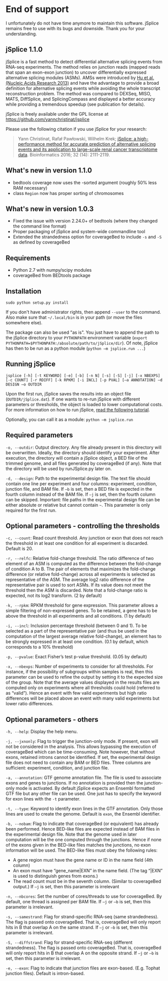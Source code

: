 # End of support
I unfortunately do not have time anymore to maintain this software. jSplice remains free to use with its bugs and downside. Thank you for your understanding.

jSplice 1.1.0
-------------
jSplice is a fast method to detect differential alternative splicing events from RNA-seq experiments. The method relies on junction reads (mapped reads that span an exon-exon junction) to uncover differentially expressed alternative splicing modules (ASMs). AMSs were introduced by [Hu et al. (Nucleic Acids Research 2013)][hu2013] and have the advantage to provide a broad definition for alternative splicing events while avoiding the whole transcript reconstruction problem.
The method was compared to DEXSeq, MISO, MATS, DiffSplice, and SplicingCompass and displayed a better accuracy while providing a tremendous speedup (see publication for details).

jSplice is freely available under the GPL license at https://github.com/yannchristinat/jsplice

Please use the following citation if you use jSplice for your research:

> Yann Christinat, Rafał Pawłowski, Wilhelm Krek; [jSplice: a high-performance method for accurate prediction of alternative splicing events and its application to large-scale renal cancer transcriptome data][jsplice]. Bioinformatics 2016; 32 (14): 2111-2119.

What's new in version 1.1.0
---------------------------
- bedtools coverage now uses the -sorted argument (roughly 50% less RAM necessary)
- class `Region` now has proper sorting of chromosomes

What's new in version 1.0.3
---------------------------
- Fixed the issue with version 2.24.0+ of bedtools (where they changed the command line format)
- Proper packaging of jSplice and system-wide commandline tool
- Extended the strandedness option for coverageBed to include `-s` and `-S` as defined by coverageBed

Requirements
------------
- Python 2.7 with numpy/scipy modules
- coverageBed from BEDtools package

Installation
------------
`sudo python setup.py install`

If you don't have administrator rights, then append `--user` to the command. Also make sure that `~/.local/bin` is in your path (or move the files somewhere else).

The package can also be used "as is". You just have to append the path to the jSplice directory to your `PYTHONPATH` environment variable (`export PYTHONPATH=$PYTHONPATH:/absolute/path/to/jSplice/dir`). Of note, jSplice has then to be run as a python module (`python –m jsplice.run ...`)


Running jSplice
---------------
`jsplice [-h] [-t KEYWORD] [-e] [-b] [-n N] [-s] [-S] [-j] [-x NBEXPS] [-c COUNT] [-r RDIFF] [-k RPKM] [-i INCL] [-p PVAL] [–a ANNOTATION] –d DESIGN –o OUTDIR`

Upon the first run, jSplice saves the results into an object file (`OUTDIR/jSplice.dat`). If one wants to re-run jSplice with different parameters or thresholds, the object is loaded to lower computational costs. For more information on how to run jSplice, [read the following tutorial][tutorial].

Optionally, you can call it as a module: `python –m jsplice.run`

Required parameters
-------------------
`-o, --outdir`: Output directory. Any file already present in this directory will be overwritten. Ideally, the directory should identify your experiment. After execution, the directory will contain a jSplice object, a BED file of the trimmed genome, and all files generated by coverageBed (if any). Note that the directory will be used by runJSplice.py later on.

`-d, --design`: Path to the experimental design file. The text file should contain one line per experiment and four columns: experiment, condition, junction file, and BAM file. If `–b` is set, then a BED file is expected in the fourth column instead of the BAM file. If `–j` is set, then the fourth column can be skipped. 
Important: file paths in the experimental design file can be either absolute or relative but cannot contain `~`.
This parameter is only required for the first run.


Optional parameters - controlling the thresholds
------------------------------------------------
`-c, --count`: Read count threshold. Any junction or exon that does not reach the threshold in at least one condition for all experiment is discarded. Default is 20.

`-r, --relfc`: Relative fold-change threshold. The ratio difference of two element of an ASM is computed as the difference between the fold-change of condition A to B. The pair of elements that maximizes the fold-change difference (or relative fold-change) across all experiments is selected as representative of the ASM. The average log2 ratio difference of the representative pair is used to sort ASMs. If its value does not meet the threshold then the ASM is discarded. Note that a fold-change ratio is expected, not its log2 transform. 
(2 by default)

`-k, --rpkm`: RPKM threshold for gene expression. This parameter allows a simple filtering of non-expressed genes. To be retained, a gene has to be above the threshold in all experiments and all conditions. (1 by default)

`-i, --incl`: Inclusion percentage threshold (between 0 and 1). To be selected as a part of the representative pair (and thus be used in the computation of the largest average relative fold-change), an element has to be strongly expressed in at least one condition. (0.1 by default, which corresponds to a 10% threshold)

`-p, --pvalue`: Exact Fisher’s test p-value threshold. (0.05 by default)

`-x, --nbexps`: Number of experiments to consider for all thresholds. For instance, if the possibility of subgroups within samples is real, then this parameter can be used to refine the output by setting it to the expected size of the group. Note that the average values displayed in the results files are computed only on experiments where all thresholds could hold (referred to as “valid”). Hence an event with few valid experiments but high ratio differences will be placed above an event with many valid experiments but lower ratio differences.


Optional parameters - others
----------------------------
`-h, --help`: Display the help menu.

`-j, --jxnonly`: Flag to trigger the junction-only mode. If present, exon will not be considered in the analysis. This allows bypassing the execution of coverageBed which can be time-consuming. Note however, that without exons, retained introns cannot be identified. If set, the experimental design file does not need to contain any BAM or BED files. Three columns are sufficient: experiment, condition, and junction file.

`-a, --annotation`: GTF genome annotation file. The file is used to associate exons and genes to junctions. If no annotation is provided then the junction-only mode is activated. By default jSplice expects an Ensembl formatted GTF file but any other file can be used. One just has to specify the keyword for exon lines with the `-t` parameter.

`-t, --type`: Keyword to identify exon lines in the GTF annotation. Only those lines are used to create the genome. Default is `exon`, the Ensembl identifier.

`-b, --nobam`: Flag to indicate that coverageBed (or equivalent) has already been performed. Hence BED-like files are expected instead of BAM files in the experimental design file. Note that the genome used in later computation will be the one computed through the junctions. Hence if none of the exons given in the BED-like files matches the junctions, no exon information will be used. The BED-like files must obey the following rules:
- A gene region must have the gene name or ID in the name field (4th column)
-	An exon must have “gene_name|EXN” in the name field. (The tag “|EXN” is used to distinguish genes from exons.)
-	The read count must be in the seventh column. (Similar to coverageBed output.)
If `–j` is set, then this parameter is irrelevant

`-n, --nbcores`: Set the number of cores/threads to use for coverageBed. By default, one thread is assigned per BAM file. If `–j` or `–b` is set, then this parameter is irrelevant.

`-s, --samestrand`: Flag for strand-specific RNA-seq (same strandedness). The flag is passed onto coverageBed.  That is, coverageBed will only report hits in B that overlap A on the same strand. If `–j` or `–b` is set, then this parameter is irrelevant.

`-S, --diffstrand`: Flag for strand-specific RNA-seq (different strandedness). The flag is passed onto coverageBed.  That is, coverageBed will only report hits in B that overlap A on the opposite strand. If `–j` or `–b` is set, then this parameter is irrelevant.

`-e, --exon`: Flag to indicate that junction files are exon-based. (E.g. Tophat junction files). Default is intron-based.

[jsplice]: https://doi.org/10.1093/bioinformatics/btw145
[hu2013]: https://dx.doi.org/10.1093/nar/gks1026
[tutorial]: https://github.com/yannchristinat/jsplice/wiki/Tutorial

